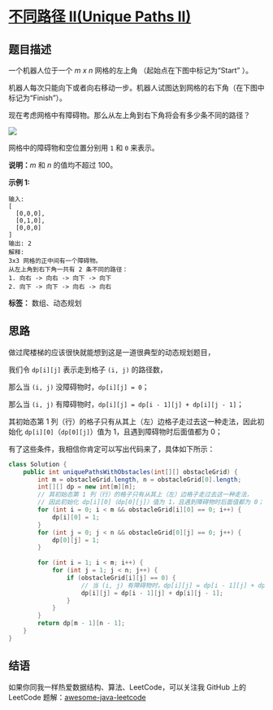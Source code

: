 # [不同路径 II(Unique Paths II)][title]

## 题目描述

一个机器人位于一个 _m x n_ 网格的左上角 （起始点在下图中标记为“Start” ）。

机器人每次只能向下或者向右移动一步。机器人试图达到网格的右下角（在下图中标记为“Finish”）。

现在考虑网格中有障碍物。那么从左上角到右下角将会有多少条不同的路径？

![](https://assets.leetcode-cn.com/aliyun-lc-upload/uploads/2018/10/22/robot_maze.png)

网格中的障碍物和空位置分别用 `1` 和 `0` 来表示。

**说明：**_m_ 和 _n_ 的值均不超过 100。

**示例 1:**
```
输入:
[
  [0,0,0],
  [0,1,0],
  [0,0,0]
]
输出: 2
解释:
3x3 网格的正中间有一个障碍物。
从左上角到右下角一共有 2 条不同的路径：
1. 向右 -> 向右 -> 向下 -> 向下
2. 向下 -> 向下 -> 向右 -> 向右
```

**标签：** 数组、动态规划


## 思路

做过爬楼梯的应该很快就能想到这是一道很典型的动态规划题目，

我们令 `dp[i][j]` 表示走到格子 `(i, j)` 的路径数，

那么当 `(i, j)` 没障碍物时，`dp[i][j] = 0`；

那么当 `(i, j)` 有障碍物时，`dp[i][j] = dp[i - 1][j] + dp[i][j - 1]`；

其初始态第 1 列（行）的格子只有从其上（左）边格子走过去这一种走法，因此初始化 `dp[i][0]`（`dp[0][j]`）值为 1，且遇到障碍物时后面值都为 0；

有了这些条件，我相信你肯定可以写出代码来了，具体如下所示：


```java
class Solution {
    public int uniquePathsWithObstacles(int[][] obstacleGrid) {
        int m = obstacleGrid.length, n = obstacleGrid[0].length;
        int[][] dp = new int[m][n];
        // 其初始态第 1 列（行）的格子只有从其上（左）边格子走过去这一种走法，
        // 因此初始化 dp[i][0]（dp[0][j]）值为 1，且遇到障碍物时后面值都为 0；
        for (int i = 0; i < m && obstacleGrid[i][0] == 0; i++) {
            dp[i][0] = 1;
        }
        for (int j = 0; j < n && obstacleGrid[0][j] == 0; j++) {
            dp[0][j] = 1;
        }
        
        for (int i = 1; i < m; i++) {
            for (int j = 1; j < n; j++) {
                if (obstacleGrid[i][j] == 0) {
                    // 当 (i, j) 有障碍物时，dp[i][j] = dp[i - 1][j] + dp[i][j - 1]；
                    dp[i][j] = dp[i - 1][j] + dp[i][j - 1];
                }
            }
        }
        return dp[m - 1][n - 1];
    }
}
```


## 结语

如果你同我一样热爱数据结构、算法、LeetCode，可以关注我 GitHub 上的 LeetCode 题解：[awesome-java-leetcode][ajl]



[title]: https://leetcode-cn.com/problems/unique-paths-ii
[ajl]: https://github.com/Blankj/awesome-java-leetcode
